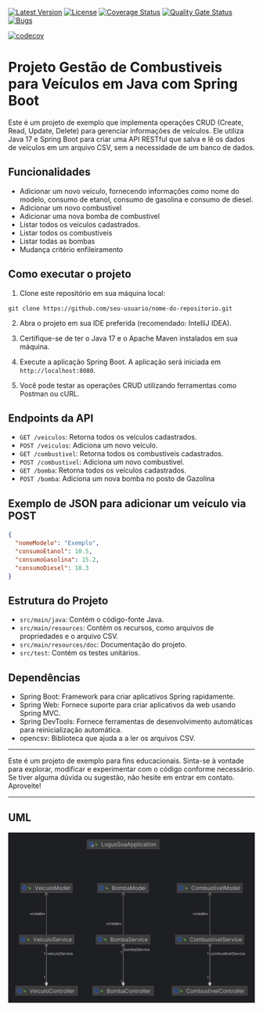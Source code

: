 [![Latest Version](https://img.shields.io/github/v/release/alexjosesilva/logus-microservice-gas-station?include_prereleases)](https://github.com/alexjosesilva/logus-microservice-gas-station/releases/tag/1.0)
[![License](https://img.shields.io/github/license/alexjosesilva/logus-microservice-gas-station)]([https://github.com/seu-usuario/seu-repositorio/blob/master/LICENSE](https://github.com/alexjosesilva/logus-microservice-gas-station/blob/master/LICENSE))
[![Coverage Status](https://img.shields.io/codecov/c/github/alexjosesilva/logus-microservice-gas-station)](https://codecov.io/gh/alexjosesilva/logus-microservice-gas-station)
[![Quality Gate Status](https://sonarcloud.io/api/project_badges/measure?project=alexjosesilva_logus-microservice-gas-station&metric=alert_status)](https://sonarcloud.io/summary/new_code?id=alexjosesilva_logus-microservice-gas-station)
[![Bugs](https://sonarcloud.io/api/project_badges/measure?project=alexjosesilva_logus-microservice-gas-station&metric=bugs)](https://sonarcloud.io/summary/new_code?id=alexjosesilva_logus-microservice-gas-station)

[![codecov](https://codecov.io/gh/alexjosesilva/logus-microservice-gas-station/graph/badge.svg?token=yEyzoYzhcI)](https://codecov.io/gh/alexjosesilva/logus-microservice-gas-station)

# Projeto Gestão de Combustiveis para Veículos em Java com Spring Boot

Este é um projeto de exemplo que implementa operações CRUD (Create, Read, Update, Delete) para gerenciar informações de veículos. Ele utiliza Java 17 e Spring Boot para criar uma API RESTful que salva e lê os dados de veículos em um arquivo CSV, sem a necessidade de um banco de dados.

## Funcionalidades

- Adicionar um novo veículo, fornecendo informações como nome do modelo, consumo de etanol, consumo de gasolina e consumo de diesel.
- Adicionar um novo combustivel
- Adicionar uma nova bomba de combustivel
- Listar todos os veículos cadastrados.
- Listar todos os combustiveis
- Listar todas as bombas
- Mudança critério enfileiramento 

## Como executar o projeto

1. Clone este repositório em sua máquina local:

```
git clone https://github.com/seu-usuario/nome-do-repositorio.git
```

2. Abra o projeto em sua IDE preferida (recomendado: IntelliJ IDEA).

3. Certifique-se de ter o Java 17 e o Apache Maven instalados em sua máquina.

4. Execute a aplicação Spring Boot. A aplicação será iniciada em `http://localhost:8080`.

5. Você pode testar as operações CRUD utilizando ferramentas como Postman ou cURL.

## Endpoints da API

- `GET /veiculos`: Retorna todos os veículos cadastrados.
- `POST /veiculos`: Adiciona um novo veículo.
- `GET /combustivel`: Retorna todos os combustiveis cadastrados.
- `POST /combustivel`: Adiciona um novo combustivel.
- `GET /bomba`: Retorna todos os veículos cadastrados.
- `POST /bomba`: Adiciona um nova bomba no posto de Gazolina

## Exemplo de JSON para adicionar um veículo via POST

```json
{
  "nomeModelo": "Exemplo",
  "consumoEtanol": 10.5,
  "consumoGasolina": 15.2,
  "consumoDiesel": 18.3
}
```

## Estrutura do Projeto

- `src/main/java`: Contém o código-fonte Java.
- `src/main/resources`: Contém os recursos, como arquivos de propriedades e o arquivo CSV.
- `src/main/resources/doc`: Documentação do projeto.
- `src/test`: Contém os testes unitários.

## Dependências

- Spring Boot: Framework para criar aplicativos Spring rapidamente.
- Spring Web: Fornece suporte para criar aplicativos da web usando Spring MVC.
- Spring DevTools: Fornece ferramentas de desenvolvimento automáticas para reinicialização automática.
- opencsv: Biblioteca que ajuda a a ler os arquivos CSV.

---

Este é um projeto de exemplo para fins educacionais. Sinta-se à vontade para explorar, modificar e experimentar com o código conforme necessário. Se tiver alguma dúvida ou sugestão, não hesite em entrar em contato. Aproveite!

---

## UML

![UML Project](src/main/resources/img/logus_soa_uml.png)
